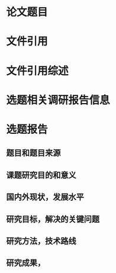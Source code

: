 # 论文题目
# 文件引用
# 文件引用综述
# 选题相关调研报告信息
# 选题报告
## 题目和题目来源
## 课题研究目的和意义
## 国内外现状，发展水平
## 研究目标，解决的关键问题
## 研究方法，技术路线
## 研究成果，
